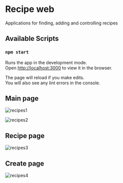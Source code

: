 # Recipe web
Applications for finding, adding and controlling recipes

## Available Scripts

### `npm start`

Runs the app in the development mode.\
Open [http://localhost:3000](http://localhost:3000) to view it in the browser.

The page will reload if you make edits.\
You will also see any lint errors in the console.

## Main page 

![recipes1](https://user-images.githubusercontent.com/77191978/126950246-8c868ab4-4fcd-4618-b7ac-7a31ff5d4fad.png)

![recipes2](https://user-images.githubusercontent.com/77191978/126950275-45c308ed-a434-4b88-be14-38c9cfa7c4ad.png)

## Recipe page

![recipes3](https://user-images.githubusercontent.com/77191978/126950403-a23d5937-059a-43f6-9093-43aa2512ebc9.png)

## Create page 

![recipes4](https://user-images.githubusercontent.com/77191978/126950459-7d8192d7-b99b-4005-a123-74fd0e586d38.png)
